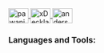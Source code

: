 <a href="https://linkedin.com/in/Dhanuka-Garusinghe" target="blank">
<img align="center" src="https://raw.githubusercontent.com/rahuldkjain/github-profile-readme-generator/master/src/images/icons/Social/linked-in-alt.svg" alt="pawani maheshika bandara" height="30" width="40" />
</a>
  <a href="https://discord.gg/fpUtBrbKU5" target="blank">
    <img align="center" src="https://raw.githubusercontent.com/rahuldkjain/github-profile-readme-generator/master/src/images/icons/Social/discord.svg" alt="xDeckland#0872" height="30" width="40" />
  </a>
  <a href="https://instagram.com/anderson_mend53" target="blank">
    <img align="center" src="https://raw.githubusercontent.com/rahuldkjain/github-profile-readme-generator/master/src/images/icons/Social/instagram.svg" alt="anderson_mend53" height="30" width="40" />
  </a>
</p>

<h3 align="left">Languages and Tools:</h3>
